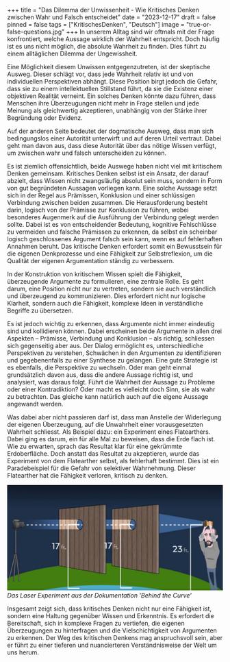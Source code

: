 +++
title = "Das Dilemma der Unwissenheit - Wie Kritisches Denken zwischen Wahr und Falsch entscheidet"
date = "2023-12-17"
draft = false
pinned = false
tags = ["KritischesDenken", "Deutsch"]
image = "true-or-false-questions.jpg"
+++
In unserem Alltag sind wir oftmals mit der Frage konfrontiert, welche Aussage wirklich der Wahrheit entspricht. Doch häufig ist es uns nicht möglich, die absolute Wahrheit zu finden. Dies führt zu einem alltäglichen Dilemma der Ungewissheit.

Eine Möglichkeit diesem Unwissen entgegenzutreten, ist der skeptische Ausweg. Dieser schlägt vor, dass jede Wahrheit relativ ist und von individuellen Perspektiven abhängt. Diese Position birgt jedoch die Gefahr, dass sie zu einem intellektuellen Stillstand führt, da sie die Existenz einer objektiven Realität verneint. Ein solches Denken könnte dazu führen, dass Menschen ihre Überzeugungen nicht mehr in Frage stellen und jede Meinung als gleichwertig akzeptieren, unabhängig von der Stärke ihrer Begründung oder Evidenz.

Auf der anderen Seite bedeutet der dogmatische Ausweg, dass man sich bedingungslos einer Autorität unterwirft und auf deren Urteil vertraut. Dabei geht man davon aus, dass diese Autorität über das nötige Wissen verfügt, um zwischen wahr und falsch unterscheiden zu können.

Es ist ziemlich offensichtlich, beide Auswege haben nicht viel mit kritischem Denken gemeinsam. Kritisches Denken selbst ist ein Ansatz, der darauf abzielt, dass Wissen nicht zwangsläufig absolut sein muss, sondern in Form von gut begründeten Aussagen vorliegen kann. Eine solche Aussage setzt sich in der Regel aus Prämissen, Konklusion und einer schlüssigen Verbindung zwischen beiden zusammen. Die Herausforderung besteht darin, logisch von der Prämisse zur Konklusion zu führen, wobei besonderes Augenmerk auf die Ausführung der Verbindung gelegt werden sollte. Dabei ist es von entscheidender Bedeutung, kognitive Fehlschlüsse zu vermeiden und falsche Prämissen zu erkennen, da selbst ein scheinbar logisch geschlossenes Argument falsch sein kann, wenn es auf fehlerhaften Annahmen beruht. Das kritische Denken erfordert somit ein Bewusstsein für die eigenen Denkprozesse und eine Fähigkeit zur Selbstreflexion, um die Qualität der eigenen Argumentation ständig zu verbessern.

In der Konstruktion von kritischem Wissen spielt die Fähigkeit, überzeugende Argumente zu formulieren, eine zentrale Rolle. Es geht darum, eine Position nicht nur zu vertreten, sondern sie auch verständlich und überzeugend zu kommunizieren. Dies erfordert nicht nur logische Klarheit, sondern auch die Fähigkeit, komplexe Ideen in verständliche Begriffe zu übersetzen.

Es ist jedoch wichtig zu erkennen, dass Argumente nicht immer eindeutig sind und kollidieren können. Dabei erscheinen beide Argumente in allen drei Aspekten – Prämisse, Verbindung und Konklusion – als richtig, schliessen sich gegenseitig aber aus. Der Dialog ermöglicht es, unterschiedliche Perspektiven zu verstehen, Schwächen in den Argumenten zu identifizieren und gegebenenfalls zu einer Synthese zu gelangen. Eine gute Strategie ist es ebenfalls, die Perspektive zu wechseln. Oder man geht einmal grundsätzlich davon aus, dass die andere Aussage richtig ist, und analysiert, was daraus folgt. Führt die Wahrheit der Aussage zu Probleme oder einer Kontradiktion? Oder macht es vielleicht doch Sinn, sie als wahr zu betrachten. Das gleiche kann natürlich auch auf die eigene Aussage angewandt werden.

Was dabei aber nicht passieren darf ist, dass man Anstelle der Widerlegung der eigenen Überzeugung, auf die Unwahrheit einer vorausgesetzten Wahrheit schliesst. Als Beispiel dazu: ein Experiment eines Flatearthers. Dabei ging es darum, ein für alle Mal zu beweisen, dass die Erde flach ist. Wie zu erwarten, sprach das Resultat klar für eine gekrümmte Erdoberfläche. Doch anstatt das Resultat zu akzeptieren, wurde das Experiment von dem Flatearther selbst, als fehlerhaft bestimmt. Dies ist ein Paradebeispiel für die Gefahr von selektiver Wahrnehmung. Dieser Flatearther hat die Fähigkeit verloren, kritisch zu denken.

![](flat-earth-light-experiment-behind-curve-netflix-documentary.jpg "Das Laser Experiment aus der Dokumentation 'Behind the Curve'")
*Das Laser Experiment aus der Dokumentation 'Behind the Curve'*


Insgesamt zeigt sich, dass kritisches Denken nicht nur eine Fähigkeit ist, sondern eine Haltung gegenüber Wissen und Erkenntnis. Es erfordert die Bereitschaft, sich in komplexe Fragen zu vertiefen, die eigenen Überzeugungen zu hinterfragen und die Vielschichtigkeit von Argumenten zu erkennen. Der Weg des kritischen Denkens mag anspruchsvoll sein, aber er führt zu einer tieferen und nuancierteren Verständnisweise der Welt um uns herum.